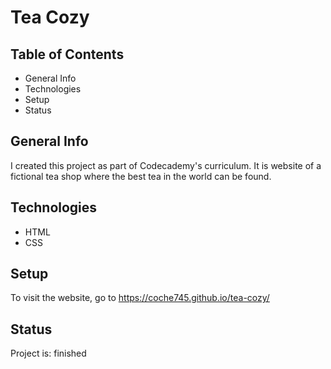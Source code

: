 # Tea Cozy
## Table of Contents
+ General Info
+ Technologies
+ Setup
+ Status
## General Info
I created this project as part of Codecademy's curriculum. It is website of a fictional tea shop where the best tea in the world can be found.
## Technologies
+ HTML
+ CSS
## Setup
To visit the website, go to https://coche745.github.io/tea-cozy/
## Status
Project is: finished
